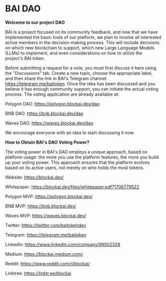 # BAI DAO

**Welcome to our project DAO**

BAI is a project focused on its community feedback, and now that we have implemented the basic tools of our platform, we plan to involve all interested active members in the decision-making process. This will include decisions on which new blockchain to support, which new Large Language Models (LLMs) to implement, and even considerations on how to utilize the project's BAI token.

Before submitting a request for a vote, you must first discuss it here using the "Discussions" tab. Create a new topic, choose the appropriate label, and then share the link in BAI's Telegram channel: https://telegram.me/baitoken. Once the idea has been discussed and you believe it has enough community support, you can initiate the actual voting process. The voting application are already available at:

Polygon DAO:
https://polygon.blockai.dev/dao

BNB DAO:
https://bnb.blockai.dev/dao

Waves DAO:
https://waves.blockai.dev/dao

We encourage everyone with an idea to start discussing it now.

**How to Obtain BAI's DAO Voting Power?**

The voting power in BAI's DAO employs a unique approach, based on platform usage: the more you use the platform features, the more you build up your voting power. This approach ensures that the platform evolves based on its active users, not merely on who holds the most tokens.

Website:
https://blockai.dev/

Whitepaper:
https://blockai.dev/files/whitepaper.pdf?1706779522

Polygon MVP:
https://polygon.blockai.dev/

BNB MVP:
https://bnb.blockai.dev/

Waves MVP:
https://waves.blockai.dev/

Twitter:
https://twitter.com/baitokendev

Telegram:
https://telegram.me/baitoken

Linkedin:
https://www.linkedin.com/company/99502328

Medium:
https://blockai.medium.com/

Reddit:
https://www.reddit.com/r/blockai/

Linktree:
https://linktr.ee/blockai

